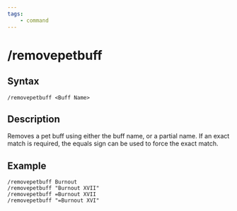 ```yaml
---
tags:
    - command
---
```

# /removepetbuff

## Syntax
<!--cmd-syntax-start-->
```eqcommand
/removepetbuff <Buff Name>
```
<!--cmd-syntax-end-->

## Description
<!--cmd-desc-start-->
Removes a pet buff using either the buff name, or a partial name.  If an exact match is required, the equals sign can be used to force the exact match.
<!--cmd-desc-end-->
## Example

```text
/removepetbuff Burnout
/removepetbuff "Burnout XVII"
/removepetbuff =Burnout XVII
/removepetbuff "=Burnout XVI"
```



